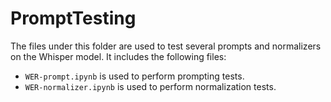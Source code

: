 # PromptTesting
The files under this folder are used to test several prompts and normalizers on the Whisper model. It includes the following files:

- `WER-prompt.ipynb` is used to perform prompting tests.
- `WER-normalizer.ipynb` is used to perform normalization tests.